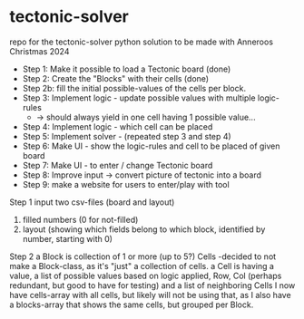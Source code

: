 # tectonic-solver
repo for the tectonic-solver python solution to be made with Anneroos Christmas 2024

- Step 1: Make it possible to load a Tectonic board  (done)
- Step 2: Create the "Blocks" with their cells (done)
- Step 2b: fill the initial possible-values of the cells per block.
- Step 3: Implement logic - update possible values with multiple logic-rules 
  - -> should always yield in one cell having 1 possible value...
- Step 4: Implement logic - which cell can be placed
- Step 5: Implement solver - (repeated step 3 and step 4)
- Step 6: Make UI - show the logic-rules and cell to be placed of given board
- Step 7: Make UI - to enter / change Tectonic board
- Step 8: Improve input -> convert picture of tectonic into a board
- Step 9: make a website for users to enter/play with tool


Step 1
input two csv-files (board and layout)
1. filled numbers (0 for not-filled)
2. layout (showing which fields belong to which block, identified by number, starting with 0)

Step 2
a Block is collection of 1 or more (up to 5?) Cells -decided to not make a Block-class, as it's "just" a collection
of cells.
a Cell is having a value, a list of possible values based on logic applied, Row, Col (perhaps redundant, but 
good to have for testing) and a list of neighboring Cells
I now have cells-array with all cells, but likely will not be using that, as I also have a blocks-array that shows
the same cells, but grouped per Block.


